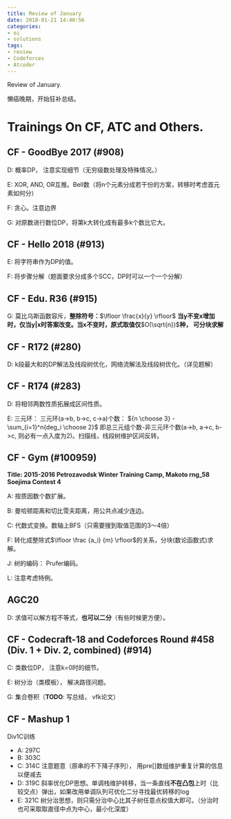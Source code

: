```yaml
---
title: Review of January
date: 2018-01-21 14:40:56
categories:
- oi
- solutions
tags:
- review
- Codeforces
- Atcoder
---
```


Review of January.

懒癌晚期，开始狂补总结。

<!-- more -->

# Trainings On CF, ATC and Others.

## CF - GoodBye 2017 (#908)

D: 概率DP， 注意实现细节（无穷级数处理及特殊情况。）

E: XOR, AND, OR互推。Bell数（将n个元素分成若干份的方案，转移时考虑首元素如何分）

F: 贪心。注意边界

G: 对原数进行数位DP，将第k大转化成有最多k个数比它大。

## CF - Hello 2018 (#913)

E: 将字符串作为DP的值。

F: 将步骤分解（题面要求分成多个SCC，DP时可以一个一个分解）

## CF - Edu. R36 (#915)

G: 莫比乌斯函数容斥，**整除符号：**$\lfloor \frac{x}{y} \rfloor$ **当y不变x增加时，仅当y|x时答案改变。当x不变时，原式取值仅**$O(\sqrt{n})$**种， 可分块求解**

## CF - R172 (#280)

D: k段最大和的DP解法及线段树优化，网络流解法及线段树优化。（详见题解）

## CF - R174 (#283)

D: 将相邻两数性质拓展成区间性质。

E: 三元环： 三元环(a->b, b->c, c->a)个数：
	${n \choose 3} - \sum_{i=1}^n{deg_i \choose 2}$
	即总三元组个数-非三元环个数(a->b, a->c, b->c, 则必有一点入度为2)。扫描线，线段树维护区间反转。

## CF - Gym (#100959)
**Title: 2015-2016 Petrozavodsk Winter Training Camp, Makoto rng_58 Soejima Contest 4**

A: 按质因数个数扩展。

B: 曼哈顿距离和切比雪夫距离，用公共点减少连边。

C: 代数式变换。数轴上BFS（只需要搜到取值范围的3～4倍）

F: 转化成整除式$\lfloor \frac {a_i} {m} \rfloor$的关系，分块(数论函数式)求解。

J: 树的编码： Prufer编码。

L: 注意考虑特例。

## AGC20

D: 求值可以解方程不等式，**也可以二分**（有些时候更方便）。

## CF - Codecraft-18 and Codeforces Round #458 (Div. 1 + Div. 2, combined) (#914)

C: 类数位DP， 注意k=0时的细节。

E: 树分治（类模板）， 解决路径问题。

G: 集合卷积（**TODO**: 写总结， vfk论文）

## CF - Mashup 1

Div1C训练

+ A: 297C
+ B: 303C
+ C: 314C
	注意题意（原串的不下降子序列）， 用pre[]数组维护重复计算的信息以便减去
+ D: 319C
	斜率优化DP思想。单调栈维护转移，当一条直线**不在凸包**上时（比较交点）弹出，如果改用单调队列可优化二分寻找最优转移的log
+ E: 321C
	树分治思想，则只需分治中心比其子树任意点权值大即可。（分治时也可采取取直径中点为中心，最小化深度）